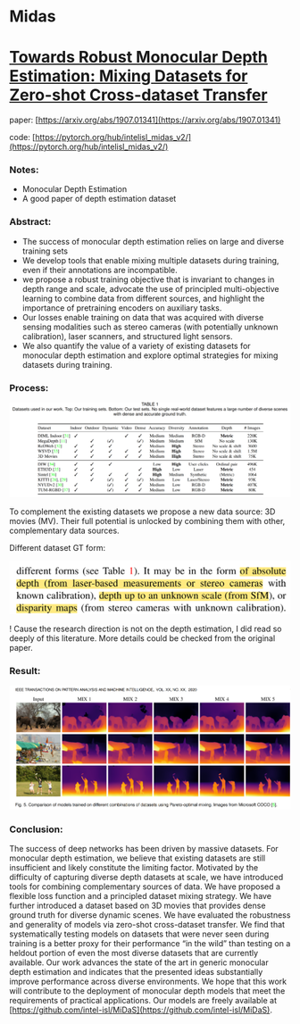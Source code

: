 # Midas

# [****Towards Robust Monocular Depth Estimation: Mixing Datasets for Zero-shot Cross-dataset Transfer****]([https://arxiv.org/abs/1907.01341](https://arxiv.org/abs/1907.01341))

paper: [https://arxiv.org/abs/1907.01341](https://arxiv.org/abs/1907.01341)

code: [https://pytorch.org/hub/intelisl_midas_v2/](https://pytorch.org/hub/intelisl_midas_v2/)

### Notes:

- Monocular Depth Estimation
- A good paper of depth estimation dataset

### Abstract:

- The success of monocular depth estimation relies on large and diverse training sets
- We develop tools that enable mixing multiple datasets during training, even if their annotations are incompatible.
- we propose a robust training objective that is invariant to changes in depth range and scale, advocate the use of principled multi-objective learning to combine data from different sources, and highlight the importance of pretraining encoders on auxiliary tasks.
- Our losses enable training on data that was acquired with diverse sensing modalities such as stereo cameras (with potentially unknown calibration), laser scanners, and structured light sensors.
- We also quantify the value of a variety of existing datasets for monocular depth estimation and explore optimal strategies for mixing datasets during training.

### Process:

![Untitled](Midas%2004f6961537cb45ee80f8bae91f4b4847/Untitled.png)

To complement the existing datasets we propose a new data source: 3D movies (MV). Their full potential is unlocked by combining them with other, complementary data sources.

Different dataset GT form:

![Untitled](Midas%2004f6961537cb45ee80f8bae91f4b4847/Untitled%201.png)

! Cause the research direction is not on the depth estimation, I did read so deeply of this literature. More details could be checked from the original paper. 

### Result:

![Untitled](Midas%2004f6961537cb45ee80f8bae91f4b4847/Untitled%202.png)

### Conclusion:

The success of deep networks has been driven by massive datasets. For monocular depth estimation, we believe that existing datasets are still insufficient and likely constitute the limiting factor. Motivated by the difficulty of capturing diverse depth datasets at scale, we have introduced tools for combining complementary sources of data. We have proposed a flexible loss function and a principled dataset mixing strategy. We have further introduced a dataset based on 3D movies that provides dense ground truth for diverse dynamic scenes. We have evaluated the robustness and generality of models via zero-shot cross-dataset transfer. We find that systematically testing models on datasets that were never seen during training is a better proxy for their performance “in the wild” than testing on a heldout portion of even the most diverse datasets that are currently available. Our work advances the state of the art in generic monocular depth estimation and indicates that the presented ideas substantially improve performance across diverse environments. We hope that this work will contribute to the deployment of monocular depth models that meet the requirements of practical applications. Our models are freely available at [https://github.com/intel-isl/MiDaS](https://github.com/intel-isl/MiDaS).